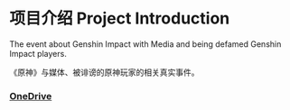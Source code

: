 # 项目介绍 Project Introduction

The event about Genshin Impact with Media and being defamed Genshin Impact players.

《原神》与媒体、被诽谤的原神玩家的相关真实事件。

### [OneDrive](https://1drv.ms/f/c/ec6393f81c569b98/EgdgLZIW47tEphYjIR1--vEBCivdKNYAp5hd6Eq12r3ItA?e=siOy5E)
